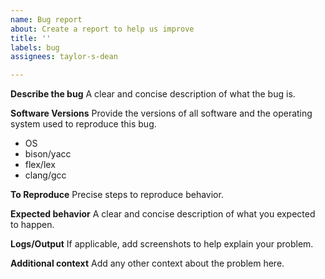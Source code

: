 ```yaml
---
name: Bug report
about: Create a report to help us improve
title: ''
labels: bug
assignees: taylor-s-dean

---
```


**Describe the bug**
A clear and concise description of what the bug is.

**Software Versions**
Provide the versions of all software and the operating system used to reproduce this bug.
* OS
* bison/yacc
* flex/lex
* clang/gcc

**To Reproduce**
Precise steps to reproduce behavior.

**Expected behavior**
A clear and concise description of what you expected to happen.

**Logs/Output**
If applicable, add screenshots to help explain your problem.

**Additional context**
Add any other context about the problem here.
